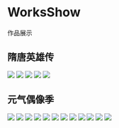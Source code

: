 # WorksShow
作品展示

## 隋唐英雄传
![](https://ws1.sinaimg.cn/large/006tNc79gy1fhpgt8w6ruj30oy0e41b5.jpg)
![](https://ws4.sinaimg.cn/large/006tNc79gy1fhpgux72spj30sg0lcjtm.jpg)
![](https://ws3.sinaimg.cn/large/006tNc79gy1fhpgvfom2rj30sg0lcju0.jpg)
![](https://ws2.sinaimg.cn/large/006tNc79gy1fhpgvsmfo5j30sg0lcju2.jpg)
![](https://ws1.sinaimg.cn/large/006tNc79gy1fhpgvvunzlj30sg0lcjtn.jpg)

## 元气偶像季
![](https://ws4.sinaimg.cn/large/006tNc79gy1fhpgx49mirj307t0dwq3c.jpg)
![](https://ws4.sinaimg.cn/large/006tNc79gy1fhpgx9r1npj307t0dw0tz.jpg)
![](https://ws1.sinaimg.cn/large/006tNc79gy1fhpgxci3xzj307t0dwgmp.jpg)
![](https://ws1.sinaimg.cn/large/006tNc79gy1fhpgxskp3ej308r0fkmxg.jpg)
![](https://ws2.sinaimg.cn/large/006tNc79gy1fhpgxv32ehj308r0fk74d.jpg)
![](https://ws4.sinaimg.cn/large/006tNc79gy1fhpgxx40tej30kn10oaet.jpg)
![](https://ws3.sinaimg.cn/large/006tNc79gy1fhpgyb8xa2j30k00zkjvg.jpg)
![](https://ws3.sinaimg.cn/large/006tNc79gy1fhpgygxjbij30dc0m840p.jpg)
![](https://ws1.sinaimg.cn/large/006tNc79gy1fhpgyjdf5qj30ej0pugnp.jpg)
![](https://ws1.sinaimg.cn/large/006tNc79gy1fhpgywd4fuj30kn10o41i.jpg)
![](https://ws4.sinaimg.cn/large/006tNc79gy1fhpgyyr092j30kn10on06.jpg)
![](https://ws2.sinaimg.cn/large/006tNc79gy1fhpgz0jv2fj30km10o426.jpg)

